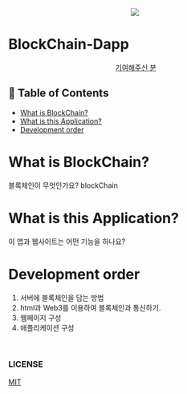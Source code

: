
<div align=center>

![](/assets/images/main.jpg)

</div>

# BlockChain-Dapp

<div align=center>
  <a href="https://github.com/bugkingK/BlockChain-Dapp/graphs/contributors">기여해주신 분</a>
</div>

## :memo: Table of Contents
* [What is BlockChain?](#what-is-blockchain?)
* [What is this Application?](#what-is-this-application?)
* [Development order](#development-order)



# What is BlockChain?

블록체인이 무엇인가요? blockChain

# What is this Application?

이 앱과 웹사이트는 어떤 기능을 하나요?

# Development order

1. 서버에 블록체인을 담는 방법
2. html과 Web3를 이용하여 블록체인과 통신하기.
3. 웹페이지 구성
4. 애플리케이션 구성





</br>

### LICENSE
[MIT](https://github.com/bugkingK/BlockChain-Dapp/blob/master/LICENSE)
